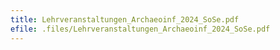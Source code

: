 ```yaml
---
title: Lehrveranstaltungen_Archaeoinf_2024_SoSe.pdf
efile: .files/Lehrveranstaltungen_Archaeoinf_2024_SoSe.pdf
---
```


